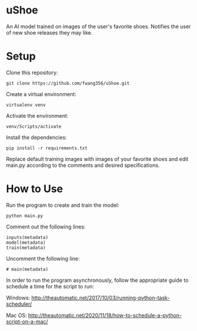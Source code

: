 # uShoe
An AI model trained on images of the user's favorite shoes. Notifies the user of new shoe releases they may like.

# Setup
Clone this repository:
```
git clone https://github.com/fwang356/uShoe.git
```
Create a virtual environment:
```
virtualenv venv
```
Activate the environment:
```
venv/Scripts/activate
```
Install the dependencies:
```
pip install -r requirements.txt
```
Replace default training images with images of your favorite shoes and edit main.py according to the comments and desired specifications.

# How to Use
Run the program to create and train the model:
```
python main.py
```
Comment out the following lines:
```
inputs(metadata)
model(metadata)
train(metadata)
```
Uncomment the following line:
```
# main(metadata)
```
In order to run the program asynchronously, follow the appropriate guide to schedule a time for the script to run:

Windows: http://theautomatic.net/2017/10/03/running-python-task-scheduler/

Mac OS: http://theautomatic.net/2020/11/18/how-to-schedule-a-python-script-on-a-mac/

